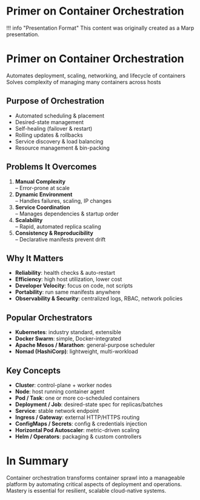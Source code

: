 # Primer on Container Orchestration

!!! info "Presentation Format"
    This content was originally created as a Marp presentation.

<div class="slide-content" id="slide-1">

# Primer on Container Orchestration

Automates deployment, scaling, networking, and lifecycle of containers  
Solves complexity of managing many containers across hosts

</div>
<div class="slide-content" id="slide-2">

## Purpose of Orchestration

- Automated scheduling & placement
- Desired-state management
- Self-healing (failover & restart)
- Rolling updates & rollbacks
- Service discovery & load balancing
- Resource management & bin-packing

</div>
<div class="slide-content" id="slide-3">

## Problems It Overcomes

1. **Manual Complexity**  
   – Error-prone at scale
2. **Dynamic Environment**  
   – Handles failures, scaling, IP changes
3. **Service Coordination**  
   – Manages dependencies & startup order
4. **Scalability**  
   – Rapid, automated replica scaling
5. **Consistency & Reproducibility**  
   – Declarative manifests prevent drift

</div>
<div class="slide-content" id="slide-4">

## Why It Matters

- **Reliability**: health checks & auto-restart
- **Efficiency**: high host utilization, lower cost
- **Developer Velocity**: focus on code, not scripts
- **Portability**: run same manifests anywhere
- **Observability & Security**: centralized logs, RBAC, network policies

</div>
<div class="slide-content" id="slide-5">

## Popular Orchestrators

- **Kubernetes**: industry standard, extensible
- **Docker Swarm**: simple, Docker-integrated
- **Apache Mesos / Marathon**: general-purpose scheduler
- **Nomad (HashiCorp)**: lightweight, multi-workload

</div>
<div class="slide-content" id="slide-6">

## Key Concepts

- **Cluster**: control-plane + worker nodes
- **Node**: host running container agent
- **Pod / Task**: one or more co-scheduled containers
- **Deployment / Job**: desired-state spec for replicas/batches
- **Service**: stable network endpoint
- **Ingress / Gateway**: external HTTP/HTTPS routing
- **ConfigMaps / Secrets**: config & credentials injection
- **Horizontal Pod Autoscaler**: metric-driven scaling
- **Helm / Operators**: packaging & custom controllers

</div>
<div class="slide-content" id="slide-7">

# In Summary

Container orchestration transforms container sprawl into a manageable platform by automating critical aspects of deployment and operations. Mastery is essential for resilient, scalable cloud-native systems.

</div>
